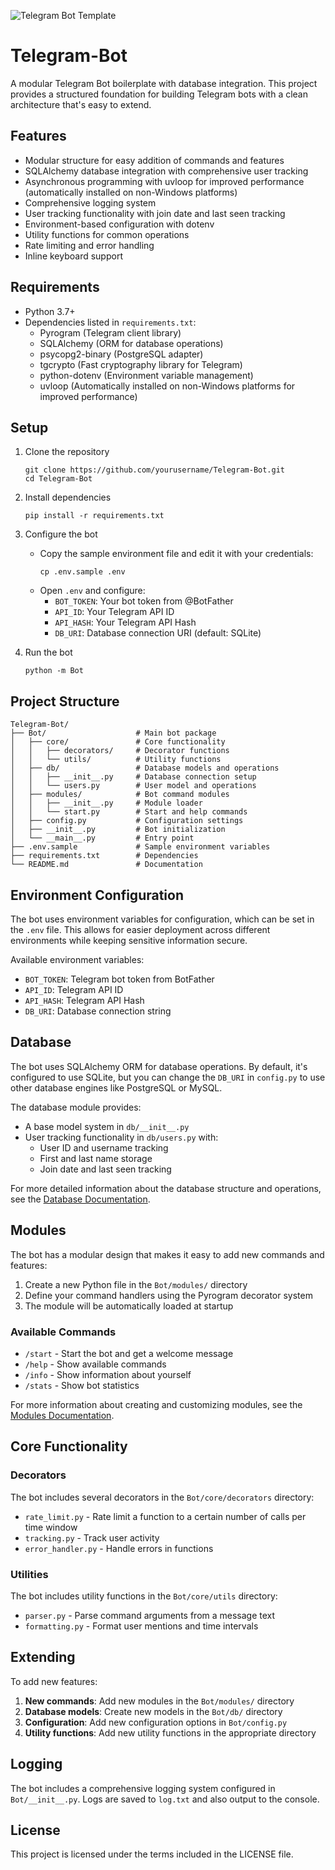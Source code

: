 ![Telegram Bot Template](https://media.animerealms.org/image/AgACAgUAAx0EboWBewACZHFn_hGcWmshdPqMSzffkdFe9R9x2QACxcAxG1bT8VcemRX3TK9DmgEAAwIAA3kAAzYE)

# Telegram-Bot

A modular Telegram Bot boilerplate with database integration. This project provides a structured foundation for building Telegram bots with a clean architecture that's easy to extend.

## Features

- Modular structure for easy addition of commands and features
- SQLAlchemy database integration with comprehensive user tracking
- Asynchronous programming with uvloop for improved performance (automatically installed on non-Windows platforms)
- Comprehensive logging system
- User tracking functionality with join date and last seen tracking
- Environment-based configuration with dotenv
- Utility functions for common operations
- Rate limiting and error handling
- Inline keyboard support

## Requirements

- Python 3.7+
- Dependencies listed in `requirements.txt`:
  - Pyrogram (Telegram client library)
  - SQLAlchemy (ORM for database operations)
  - psycopg2-binary (PostgreSQL adapter)
  - tgcrypto (Fast cryptography library for Telegram)
  - python-dotenv (Environment variable management)
  - uvloop (Automatically installed on non-Windows platforms for improved performance)

## Setup

1. Clone the repository
   ```
   git clone https://github.com/yourusername/Telegram-Bot.git
   cd Telegram-Bot
   ```

2. Install dependencies
   ```
   pip install -r requirements.txt
   ```

3. Configure the bot
   - Copy the sample environment file and edit it with your credentials:
     ```
     cp .env.sample .env
     ```
   - Open `.env` and configure:
     - `BOT_TOKEN`: Your bot token from @BotFather
     - `API_ID`: Your Telegram API ID
     - `API_HASH`: Your Telegram API Hash
     - `DB_URI`: Database connection URI (default: SQLite)

4. Run the bot
   ```
   python -m Bot
   ```

## Project Structure

```
Telegram-Bot/
├── Bot/                    # Main bot package
│   ├── core/               # Core functionality
│   │   ├── decorators/     # Decorator functions
│   │   └── utils/          # Utility functions
│   ├── db/                 # Database models and operations
│   │   ├── __init__.py     # Database connection setup
│   │   └── users.py        # User model and operations
│   ├── modules/            # Bot command modules
│   │   ├── __init__.py     # Module loader
│   │   └── start.py        # Start and help commands
│   ├── config.py           # Configuration settings
│   ├── __init__.py         # Bot initialization
│   └── __main__.py         # Entry point
├── .env.sample             # Sample environment variables
├── requirements.txt        # Dependencies
└── README.md               # Documentation
```

## Environment Configuration

The bot uses environment variables for configuration, which can be set in the `.env` file. This allows for easier deployment across different environments while keeping sensitive information secure.

Available environment variables:
- `BOT_TOKEN`: Telegram bot token from BotFather
- `API_ID`: Telegram API ID
- `API_HASH`: Telegram API Hash
- `DB_URI`: Database connection string

## Database

The bot uses SQLAlchemy ORM for database operations. By default, it's configured to use SQLite, but you can change the `DB_URI` in `config.py` to use other database engines like PostgreSQL or MySQL.

The database module provides:
- A base model system in `db/__init__.py`
- User tracking functionality in `db/users.py` with:
  - User ID and username tracking
  - First and last name storage
  - Join date and last seen tracking

For more detailed information about the database structure and operations, see the [Database Documentation](Bot/db/README.md).

## Modules

The bot has a modular design that makes it easy to add new commands and features:

1. Create a new Python file in the `Bot/modules/` directory
2. Define your command handlers using the Pyrogram decorator system
3. The module will be automatically loaded at startup

### Available Commands

- `/start` - Start the bot and get a welcome message
- `/help` - Show available commands
- `/info` - Show information about yourself
- `/stats` - Show bot statistics

For more information about creating and customizing modules, see the [Modules Documentation](Bot/modules/README.md).

## Core Functionality

### Decorators

The bot includes several decorators in the `Bot/core/decorators` directory:

- `rate_limit.py` - Rate limit a function to a certain number of calls per time window
- `tracking.py` - Track user activity
- `error_handler.py` - Handle errors in functions

### Utilities

The bot includes utility functions in the `Bot/core/utils` directory:

- `parser.py` - Parse command arguments from a message text
- `formatting.py` - Format user mentions and time intervals

## Extending

To add new features:

1. **New commands**: Add new modules in the `Bot/modules/` directory
2. **Database models**: Create new models in the `Bot/db/` directory
3. **Configuration**: Add new configuration options in `Bot/config.py`
4. **Utility functions**: Add new utility functions in the appropriate directory

## Logging

The bot includes a comprehensive logging system configured in `Bot/__init__.py`. Logs are saved to `log.txt` and also output to the console.

## License

This project is licensed under the terms included in the LICENSE file.